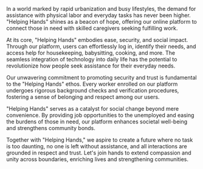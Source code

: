 In a world marked by rapid urbanization and busy lifestyles, the demand for assistance with physical labor and everyday tasks has never been higher. "Helping Hands" shines as a beacon of hope, offering our online platform to connect those in need with skilled caregivers seeking fulfilling work.

At its core, "Helping Hands" embodies ease, security, and social impact. Through our platform, users can effortlessly log in, identify their needs, and access help for housekeeping, babysitting, cooking, and more. The seamless integration of technology into daily life has the potential to revolutionize how people seek assistance for their everyday needs.

Our unwavering commitment to promoting security and trust is fundamental to the "Helping Hands" ethos. Every worker enrolled on our platform undergoes rigorous background checks and verification procedures, fostering a sense of belonging and respect among our users.

"Helping Hands" serves as a catalyst for social change beyond mere convenience. By providing job opportunities to the unemployed and easing the burdens of those in need, our platform enhances societal well-being and strengthens community bonds.

Together with "Helping Hands," we aspire to create a future where no task is too daunting, no one is left without assistance, and all interactions are grounded in respect and trust. Let's join hands to extend compassion and unity across boundaries, enriching lives and strengthening communities.
